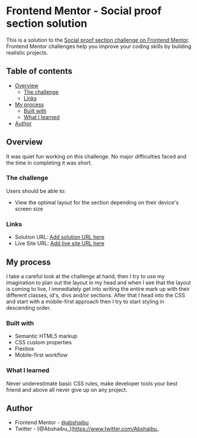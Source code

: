 # Frontend Mentor - Social proof section solution

This is a solution to the [Social proof section challenge on Frontend Mentor](https://www.frontendmentor.io/challenges/social-proof-section-6e0qTv_bA). Frontend Mentor challenges help you improve your coding skills by building realistic projects. 

## Table of contents

- [Overview](#overview)
  - [The challenge](#the-challenge)
  - [Links](#links)
- [My process](#my-process)
  - [Built with](#built-with)
  - [What I learned](#what-i-learned)
- [Author](#author)

## Overview

It was quiet fun working on this challenge. No major difficulties faced and the time in completing it was short.

### The challenge

Users should be able to:

- View the optimal layout for the section depending on their device's screen size

### Links

- Solution URL: [Add solution URL here](https://github.com/Abshaibu/Huddle-curved-section)
- Live Site URL: [Add live site URL here](https://curved-section.netlify.app)

## My process

I take a careful look at the challenge at hand, then I try to use my imagination to plan out the layout in my head and when I see that the layout is coming to live, I immediately get into writing the entire mark up with their different classes, id's, divs and/or sections. After that I head into the CSS and start with a mobile-first approach then I try to start styling in descending order.

### Built with

- Semantic HTML5 markup
- CSS custom properties
- Flexbox
- Mobile-first workflow

### What I learned

Never underestimate basic CSS rules, make developer tools your best friend and above all  never give up on any project.


## Author

- Frontend Mentor - [@abshaibu](https://www.frontendmentor.io/profile/abshaibu)
- Twitter - [@Abshaibu_](https://www.twitter.com/Abshaibu_